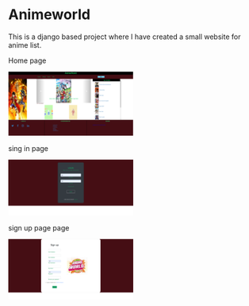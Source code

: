 # Animeworld
This is a django based project where I have created a small website for anime list.
<p>Home page</p>
<img src="Animeworld_pic/pic1.PNG" width=50%>
<p>sing in page</p>
<img src="Animeworld_pic/pic2.PNG" width=50%>
<p>sign up page page</p>
<img src="Animeworld_pic/pic3.PNG" width=50%>
